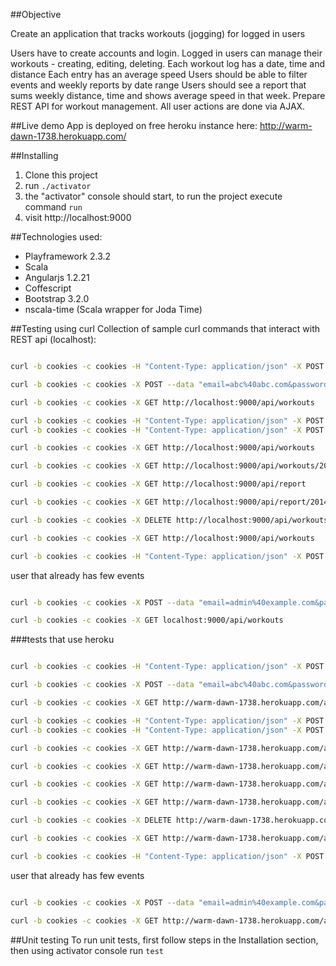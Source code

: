 ##Objective

Create an application that tracks workouts (jogging) for logged in users

Users have to create accounts and login.
Logged in users can manage their workouts - creating, editing, deleting.
Each workout log has a date, time and distance
Each entry has an average speed
Users should be able to filter events and weekly reports by date range
Users should see a report that sums weekly distance, time and shows average speed in that week.
Prepare REST API for workout management.
All user actions are done via AJAX.

##Live demo
App is deployed on free heroku instance here:
http://warm-dawn-1738.herokuapp.com/

##Installing
1. Clone this project
2. run `./activator`
3. the "activator" console should start, to run the project execute command `run`
4. visit http://localhost:9000

##Technologies used:
- Playframework 2.3.2
- Scala
- Angularjs 1.2.21
- Coffescript
- Bootstrap 3.2.0
- nscala-time (Scala wrapper for Joda Time)


##Testing using curl
Collection of sample curl commands that interact with REST api (localhost):

```bash

curl -b cookies -c cookies -H "Content-Type: application/json" -X POST --data "{\"email\": \"abc@abc.com\", \"password\": \"abc123\"}" http://localhost:9000/api/users/new

curl -b cookies -c cookies -X POST --data "email=abc%40abc.com&password=abc123" http://localhost:9000/login

curl -b cookies -c cookies -X GET http://localhost:9000/api/workouts 

curl -b cookies -c cookies -H "Content-Type: application/json" -X POST -d "{ \"date\": \"2014-07-28\", \"distanceMeters\": 122, \"durationSeconds\": 12, \"name\": \"curltest1\" }" http://localhost:9000/api/workouts/new
curl -b cookies -c cookies -H "Content-Type: application/json" -X POST -d "{ \"date\": \"2014-07-10\", \"distanceMeters\": 122, \"durationSeconds\": 12, \"name\": \"curltest2\" }" http://localhost:9000/api/workouts/new

curl -b cookies -c cookies -X GET http://localhost:9000/api/workouts

curl -b cookies -c cookies -X GET http://localhost:9000/api/workouts/2014-07-09/2014-07-20

curl -b cookies -c cookies -X GET http://localhost:9000/api/report

curl -b cookies -c cookies -X GET http://localhost:9000/api/report/2014-07-09/2014-07-20

curl -b cookies -c cookies -X DELETE http://localhost:9000/api/workouts/6 

curl -b cookies -c cookies -X GET http://localhost:9000/api/workouts

curl -b cookies -c cookies -H "Content-Type: application/json" -X POST -d "{ \"date\": \"2014-07-28\", \"distanceMeters\": 99999, \"durationSeconds\": 9999, \"name\": \"curltest2\" }" http://localhost:9000/api/workouts/5

```

user that already has few events

```bash

curl -b cookies -c cookies -X POST --data "email=admin%40example.com&password=pass" http://localhost:9000/login

curl -b cookies -c cookies -X GET localhost:9000/api/workouts 
```

###tests that use heroku
```bash

curl -b cookies -c cookies -H "Content-Type: application/json" -X POST --data "{\"email\": \"abc@abc.com\", \"password\": \"abc123\"}" http://warm-dawn-1738.herokuapp.com/api/users/new

curl -b cookies -c cookies -X POST --data "email=abc%40abc.com&password=abc123" http://warm-dawn-1738.herokuapp.com/login

curl -b cookies -c cookies -X GET http://warm-dawn-1738.herokuapp.com/api/workouts 

curl -b cookies -c cookies -H "Content-Type: application/json" -X POST -d "{ \"date\": \"2014-07-28\", \"distanceMeters\": 122, \"durationSeconds\": 12, \"name\": \"curltest1\" }" http://warm-dawn-1738.herokuapp.com/api/workouts/new
curl -b cookies -c cookies -H "Content-Type: application/json" -X POST -d "{ \"date\": \"2014-07-10\", \"distanceMeters\": 122, \"durationSeconds\": 12, \"name\": \"curltest2\" }" http://warm-dawn-1738.herokuapp.com/api/workouts/new

curl -b cookies -c cookies -X GET http://warm-dawn-1738.herokuapp.com/api/workouts

curl -b cookies -c cookies -X GET http://warm-dawn-1738.herokuapp.com/api/workouts/2014-07-09/2014-07-20

curl -b cookies -c cookies -X GET http://warm-dawn-1738.herokuapp.com/api/report

curl -b cookies -c cookies -X GET http://warm-dawn-1738.herokuapp.com/api/report/2014-07-09/2014-07-20

curl -b cookies -c cookies -X DELETE http://warm-dawn-1738.herokuapp.com/api/workouts/6 

curl -b cookies -c cookies -X GET http://warm-dawn-1738.herokuapp.com/api/workouts

curl -b cookies -c cookies -H "Content-Type: application/json" -X POST -d "{ \"date\": \"2014-07-28\", \"distanceMeters\": 99999, \"durationSeconds\": 9999, \"name\": \"curltest2\" }" http://warm-dawn-1738.herokuapp.com/api/workouts/5

```

user that already has few events

```bash

curl -b cookies -c cookies -X POST --data "email=admin%40example.com&password=pass" http://warm-dawn-1738.herokuapp.com/login

curl -b cookies -c cookies -X GET http://warm-dawn-1738.herokuapp.com/api/workouts 
```


##Unit testing
To run unit tests, first follow steps in the Installation section, then using activator console run `test`

